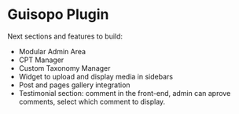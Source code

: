 # Guisopo Plugin

Next sections and features to build:

* Modular Admin Area
* CPT Manager
* Custom Taxonomy Manager
* Widget to upload and display media in sidebars
* Post and pages gallery integration
* Testimonial section: comment in the front-end, admin can aprove comments, select which comment to display.

